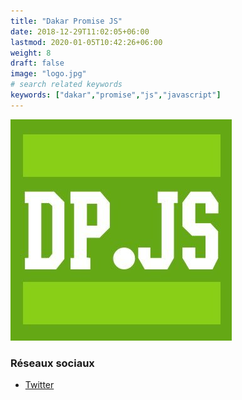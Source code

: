 ```yaml
---
title: "Dakar Promise JS"
date: 2018-12-29T11:02:05+06:00
lastmod: 2020-01-05T10:42:26+06:00
weight: 8
draft: false
image: "logo.jpg"
# search related keywords
keywords: ["dakar","promise","js","javascript"]
---
```


![Logo](logo.jpg "logo")

### Réseaux sociaux

- [Twitter](https://twitter.com/dakarPromiseJs)
